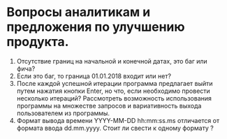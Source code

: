 # Вопросы аналитикам и предложения по улучшению продукта.


1.	Отсутствие границ на начальной и конечной датах, это баг или фича?
2.	Если это баг, то граница 01.01.2018 входит или нет?
3.	После каждой успешной итерации программа предлагает выйти путем нажатия кнопки Enter, но что, если необходимо провести несколько итераций? Рассмотреть возможность использования программы на множестве запросов и вариативность выхода пользователем из программы.
4.	Формат вывода времени YYYY-MM-DD hh:mm:ss.ms отличается от формата ввода dd.mm.yyyy. Стоит ли свести к одному формату ?
